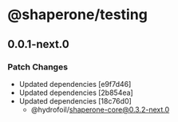 # @shaperone/testing

## 0.0.1-next.0
### Patch Changes

- Updated dependencies [e9f7d46]
- Updated dependencies [2b854ea]
- Updated dependencies [18c76d0]
  - @hydrofoil/shaperone-core@0.3.2-next.0
